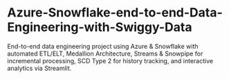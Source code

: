 # Azure-Snowflake-end-to-end-Data-Engineering-with-Swiggy-Data
End-to-end data engineering project using Azure &amp; Snowflake with automated ETL/ELT, Medallion Architecture, Streams &amp; Snowpipe for incremental processing, SCD Type 2 for history tracking, and interactive analytics via Streamlit.

